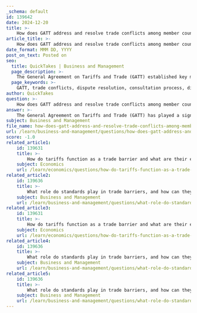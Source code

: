 ```yaml
---
_schema: default
id: 139642
date: 2024-12-20
title: >-
    How does GATT address and resolve trade conflicts among member countries?
article_title: >-
    How does GATT address and resolve trade conflicts among member countries?
date_format: MMM DD, YYYY
post_on_text: Posted on
seo:
  title: QuickTakes | Business and Management
  page_description: >-
    The General Agreement on Tariffs and Trade (GATT) established key mechanisms for resolving trade conflicts among member countries, including consultation processes, structured dispute settlement articles, panel formation, and compliance enforcement, leading to the enhanced system under the World Trade Organization (WTO).
  page_keywords: >-
    GATT, trade conflicts, dispute resolution, consultation process, dispute settlement articles, panel formation, compliance, enforcement, WTO, Dispute Settlement Understanding, international trade, member countries
author: QuickTakes
question: >-
    How does GATT address and resolve trade conflicts among member countries?
answer: >-
    The General Agreement on Tariffs and Trade (GATT) has played a significant role in addressing and resolving trade conflicts among its member countries since its establishment in 1947. Here are the key mechanisms through which GATT facilitated dispute resolution:\n\n1. **Consultation Process**: Initially, GATT disputes began with consultations between the disputing parties. This diplomatic approach aimed to resolve issues amicably before escalating to formal dispute resolution procedures. The goal was to encourage dialogue and negotiation to find a mutually acceptable solution.\n\n2. **Dispute Settlement Articles**: GATT included specific articles (notably Articles XXII and XXIII) that provided a framework for dispute resolution. These articles allowed a member country to invoke GATT's dispute settlement provisions if it believed another member's actions violated the agreement. This structured approach helped to formalize the process of addressing grievances.\n\n3. **Panel Formation**: If consultations failed, the next step involved the formation of a panel to examine the dispute. The disputants would propose terms of reference, which the GATT Council would discuss and approve. Members of the panel were typically selected from national administrators or permanent GATT delegations, ensuring that those involved had relevant expertise.\n\n4. **Compliance and Enforcement**: GATT's dispute resolution mechanism aimed to ensure compliance with its rules. If a member was found to be in breach of its obligations, there was an expectation for that member to bring its measures into conformity with the relevant agreements. This aspect of the process resembled civil litigation, where a ruling would require corrective action.\n\n5. **Transition to WTO**: While GATT laid the groundwork for trade dispute resolution, its functions were significantly enhanced with the establishment of the World Trade Organization (WTO) in 1995. The WTO adopted and built upon GATT's principles, introducing a more robust and formalized dispute settlement system known as the Dispute Settlement Understanding (DSU). This system emphasized consensus building and required members to seek resolution through the WTO rather than taking unilateral actions.\n\nIn summary, GATT provided a structured and diplomatic approach to resolving trade conflicts, which has evolved into a more comprehensive system under the WTO. The emphasis on consultation, formal dispute resolution processes, and compliance mechanisms has been crucial in maintaining international trade harmony among member countries.
subject: Business and Management
file_name: how-does-gatt-address-and-resolve-trade-conflicts-among-member-countries.md
url: /learn/business-and-management/questions/how-does-gatt-address-and-resolve-trade-conflicts-among-member-countries
score: -1.0
related_article1:
    id: 139631
    title: >-
        How do tariffs function as a trade barrier and what are their effects on global trade?
    subject: Economics
    url: /learn/economics/questions/how-do-tariffs-function-as-a-trade-barrier-and-what-are-their-effects-on-global-trade
related_article2:
    id: 139636
    title: >-
        What role do standards play in trade barriers, and how can they be used to restrict trade?
    subject: Business and Management
    url: /learn/business-and-management/questions/what-role-do-standards-play-in-trade-barriers-and-how-can-they-be-used-to-restrict-trade
related_article3:
    id: 139631
    title: >-
        How do tariffs function as a trade barrier and what are their effects on global trade?
    subject: Economics
    url: /learn/economics/questions/how-do-tariffs-function-as-a-trade-barrier-and-what-are-their-effects-on-global-trade
related_article4:
    id: 139636
    title: >-
        What role do standards play in trade barriers, and how can they be used to restrict trade?
    subject: Business and Management
    url: /learn/business-and-management/questions/what-role-do-standards-play-in-trade-barriers-and-how-can-they-be-used-to-restrict-trade
related_article5:
    id: 139636
    title: >-
        What role do standards play in trade barriers, and how can they be used to restrict trade?
    subject: Business and Management
    url: /learn/business-and-management/questions/what-role-do-standards-play-in-trade-barriers-and-how-can-they-be-used-to-restrict-trade
---
```


&nbsp;